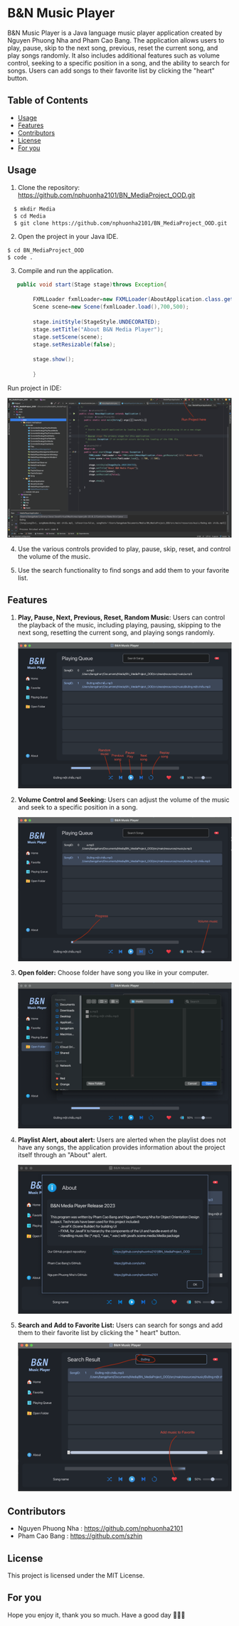 # B&N Music Player

B&N Music Player is a Java language music player application created by Nguyen Phuong Nha and Pham Cao Bang. The
application allows users to play, pause, skip to the next song, previous, reset the current song, and play songs
randomly. It also includes additional features such as volume control, seeking to a specific position in a song, and the
ability to search for songs. Users can add songs to their favorite list by clicking the "heart" button.

## Table of Contents

- [Usage](#usage)
- [Features](#features)
- [Contributors](#contributors)
- [License](#license)
- [For you](#for---you)

## Usage

1. Clone the repository: https://github.com/nphuonha2101/BN_MediaProject_OOD.git

```
  $ mkdir Media
  $ cd Media
  $ git clone https://github.com/nphuonha2101/BN_MediaProject_OOD.git
```

2. Open the project in your Java IDE.

```
$ cd BN_MediaProject_OOD
$ code .
```

3. Compile and run the application.

```java
   public void start(Stage stage)throws Exception{

        FXMLLoader fxmlLoader=new FXMLLoader(AboutApplication.class.getResource("about.fxml"));
        Scene scene=new Scene(fxmlLoader.load(),700,500);

        stage.initStyle(StageStyle.UNDECORATED);
        stage.setTitle("About B&N Media Player");
        stage.setScene(scene);
        stage.setResizable(false);

        stage.show();

        }
```

Run project in IDE:

![Run project](src/main/resources/img/githubRun.png)

4. Use the various controls provided to play, pause, skip, reset, and control the volume of the music.

5. Use the search functionality to find songs and add them to your favorite list.

## Features

1. **Play, Pause, Next, Previous, Reset, Random Music**: Users can control the playback of the music, including playing,
   pausing, skipping to the next song, resetting the current song, and playing songs randomly.
   
   ![Play, pause, next, Previous, reset, random](src/main/resources/img/githubPlay.png)

2. **Volume Control and Seeking:** Users can adjust the volume of the music and seek to a specific position in a song.
 
   ![Volume Control and Seeking](src/main/resources/img/githubProgress.png)

3. **Open folder:** Choose folder have song you like in your computer.
 
   ![Alert About](src/main/resources/img/githubOpenFolder.png)

4. **Playlist Alert, about alert:** Users are alerted when the playlist does not have any songs, the application
   provides information about the project itself through an "About" alert.
   
   ![Playlist Alert](src/main/resources/img/githubAlert.png)

5. **Search and Add to Favorite List:** Users can search for songs and add them to their favorite list by clicking the "
   heart" button.
   
   ![Search and Add to Favorite List:](src/main/resources/img/githubSearch.png)

## Contributors

- Nguyen Phuong Nha : https://github.com/nphuonha2101
- Pham Cao Bang : https://github.com/szhin

## License

This project is licensed under the MIT License.

## For you

Hope you enjoy it, thank you so much.
Have a good day 🥰😋😎
